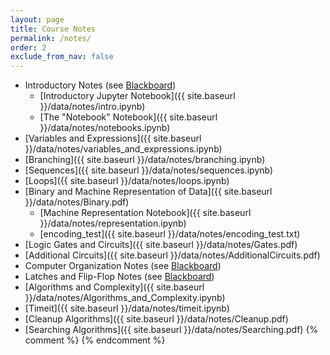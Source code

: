 ```yaml
---
layout: page
title: Course Notes 
permalink: /notes/
order: 2
exclude_from_nav: false
---
```


* Introductory Notes (see [Blackboard](https://easternct.blackboard.com/))
    * [Introductory Jupyter Notebook]({{ site.baseurl }}/data/notes/intro.ipynb)
    * [The "Notebook" Notebook]({{ site.baseurl }}/data/notes/notebooks.ipynb)
* [Variables and Expressions]({{ site.baseurl }}/data/notes/variables_and_expressions.ipynb)
* [Branching]({{ site.baseurl }}/data/notes/branching.ipynb)
* [Sequences]({{ site.baseurl }}/data/notes/sequences.ipynb)
* [Loops]({{ site.baseurl }}/data/notes/loops.ipynb)
* [Binary and Machine Representation of Data]({{ site.baseurl }}/data/notes/Binary.pdf)
    * [Machine Representation Notebook]({{ site.baseurl }}/data/notes/representation.ipynb)
    * [encoding_test]({{ site.baseurl }}/data/notes/encoding_test.txt)
* [Logic Gates and Circuits]({{ site.baseurl }}/data/notes/Gates.pdf)
* [Additional Circuits]({{ site.baseurl }}/data/notes/AdditionalCircuits.pdf)
* Computer Organization Notes (see [Blackboard](https://easternct.blackboard.com/))
* Latches and Flip-Flop Notes (see [Blackboard](https://easternct.blackboard.com/))
* [Algorithms and Complexity]({{ site.baseurl }}/data/notes/Algorithms_and_Complexity.ipynb)
* [Timeit]({{ site.baseurl }}/data/notes/timeit.ipynb)
* [Cleanup Algorithms]({{ site.baseurl }}/data/notes/Cleanup.pdf)
* [Searching Algorithms]({{ site.baseurl }}/data/notes/Searching.pdf)
{% comment %}
{% endcomment %}
